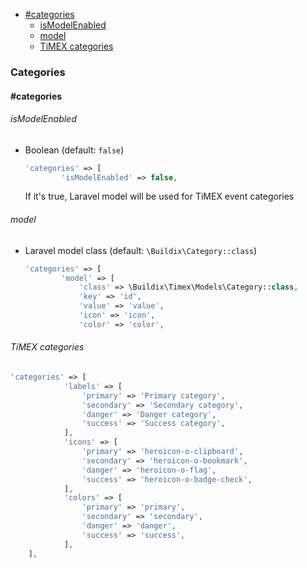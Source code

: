 <!-- TOC -->
* [#categories](##categories)
    * [isModelEnabled](#ismodelenabled)
    * [model](#model)
    * [TiMEX categories](#timex-categories)
<!-- TOC -->
### Categories

#### #categories

###### isModelEnabled
- Boolean (default: `false`)
    ```php
    'categories' => [
            'isModelEnabled' => false,
    ```
    If it's true, Laravel model will be used for TiMEX event categories

###### model
- Laravel model class (default: `\Buildix\Category::class`)
    ```php
    'categories' => [
            'model' => [
                'class' => \Buildix\Timex\Models\Category::class,
                'key' => 'id',
                'value' => 'value',
                'icon' => 'icon',
                'color' => 'color',
    ```
###### TiMEX categories
```php
'categories' => [
            'labels' => [
                'primary' => 'Primary category',
                'secondary' => 'Secondary category',
                'danger' => 'Danger category',
                'success' => 'Success category',
            ],
            'icons' => [
                'primary' => 'heroicon-o-clipboard',
                'secondary' => 'heroicon-o-bookmark',
                'danger' => 'heroicon-o-flag',
                'success' => 'heroicon-o-badge-check',
            ],
            'colors' => [
                'primary' => 'primary',
                'secondary' => 'secondary',
                'danger' => 'danger',
                'success' => 'success',
            ],
    ],
```
